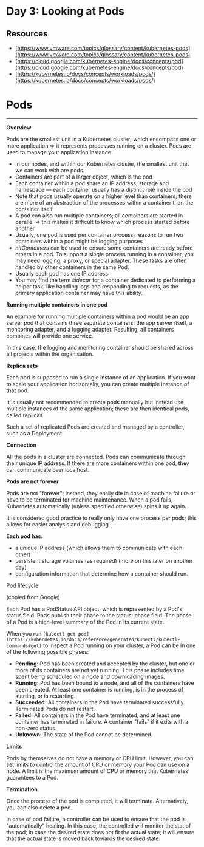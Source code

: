 # Day 3: Looking at Pods
## Resources

- [https://www.vmware.com/topics/glossary/content/kubernetes-pods](https://www.vmware.com/topics/glossary/content/kubernetes-pods)
- [https://cloud.google.com/kubernetes-engine/docs/concepts/pod](https://cloud.google.com/kubernetes-engine/docs/concepts/pod)
- [https://kubernetes.io/docs/concepts/workloads/pods/](https://kubernetes.io/docs/concepts/workloads/pods/)

# Pods

---

**Overview**

Pods are the smallest unit in a Kubernetes cluster; which encompass one or more application ⇒ it represents processes running on a cluster. Pods are used to manage your application instance.

- In our nodes, and within our Kubernetes cluster, the smallest unit that we can work with are pods.
- Containers are part of a larger object, which is the pod
- Each container within a pod share an IP address, storage and namespace — each container usually has a distinct role inside the pod
- Note that pods usually operate on a higher level than containers; there are more of an abstraction of the processes within a container than the container itself
- A pod can also run multiple containers; all containers are started in parallel ⇒ this makes it difficult to know which process started before another
- Usually, one pod is used per container process; reasons to run two containers within a pod might be logging purposes
- *nitContainers* can be used to ensure some 
containers are ready before others in a pod. To support a single process
 running in a container, you may need logging, a proxy, or special 
adapter. These tasks are often handled by other containers in the same 
Pod.
- Usually each pod has one IP address
- You may find the term *sidecar* for a container dedicated to 
performing a helper task, like handling logs and responding to requests,
 as the primary application container may have this ability.

**Running multiple containers in one pod**

An example for running multiple containers within a pod would be an app server pod that contains three separate containers: the app server itself, a monitoring adapter, and a logging adapter. Resulting, all containers combines will provide one service.

In this case, the logging and monitoring container should be shared across all projects within the organisation.

**Replica sets**

Each pod is supposed to run a single instance of an application. If you want to scale your application horizontally, you can create multiple instance of that pod.

It is usually not recommended to create pods manually but instead use multiple instances of the same application; these are then identical pods, called replicas.

Such a set of replicated Pods are created and managed by a controller, such as a Deployment.

**Connection**

All the pods in a cluster are connected. Pods can communicate through their unique IP address. If there are more containers within one pod, they can communicate over localhost.

**Pods are not forever**

Pods are not "forever"; instead, they easily die in case of machine failure or have to be terminated for machine maintenance. When a pod fails, Kubernetes automatically (unless specified otherwise) spins it up again. 

It is considered good practice to really only have one process per pods; this allows for easier analysis and debugging.

**Each pod has:**

- a unique IP address (which allows them to communicate with each other)
- persistent storage volumes (as required) (more on this later on another day)
- configuration information that determine how a container should run.

Pod lifecycle

(copied from Google)

Each Pod has a PodStatus API object, which is represented by a Pod's status field. Pods publish their phase to the status: phase field. The phase of a Pod is a high-level summary of the Pod in its current state.

When you run
`[kubectl get pod](https://kubernetes.io/docs/reference/generated/kubectl/kubectl-commands#get)` 
to inspect a Pod running on your cluster, a Pod can be in one of the following
possible phases:

- **Pending:** Pod has been created and accepted by the cluster, but one or more
of its containers are not yet running. This phase includes time spent being
scheduled on a node and downloading images.
- **Running:** Pod has been bound to a node, and all of the containers have been
created. At least one container is running, is in the process of starting, or
is restarting.
- **Succeeded:** All containers in the Pod have terminated successfully.
Terminated Pods do not restart.
- **Failed:** All containers in the Pod have terminated, and at least one
container has terminated in failure. A container "fails" if it exits with a
non-zero status.
- **Unknown:** The state of the Pod cannot be determined.

**Limits**

Pods by themselves do not have a memory or CPU limit. However, you can set limits to control the amount of CPU or memory your Pod can use on a node. A limit is the maximum amount of CPU or memory that Kubernetes guarantees to a Pod.

**Termination**

Once the process of the pod is completed, it will terminate. Alternatively, you can also delete a pod.

In case of pod failure, a controller can be used to ensure that the pod is "automatically" healing. In this case, the controlled will monitor the stat of the pod; in case the desired state does not fit the actual state; it will ensure that the actual state is moved back towards the desired state.
